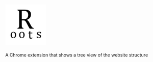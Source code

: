 ![Roots logo](/marketing/logo.png)
---
A Chrome extension that shows a tree view of the website structure
